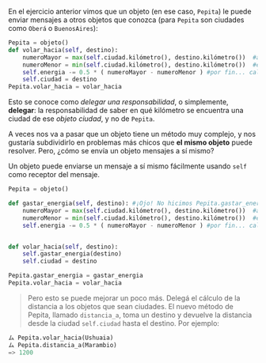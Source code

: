 En el ejercicio anterior vimos que un objeto (en ese caso, `Pepita`) le puede enviar mensajes a otros objetos que conozca (para `Pepita` son  ciudades como `Oberá` o `BuenosAires`):

```python
Pepita = objeto()
def volar_hacia(self, destino):
    numeroMayor = max(self.ciudad.kilómetro(), destino.kilómetro())  #acá Pepita envía dos mensajes... los ves?
    numeroMenor = min(self.ciudad.kilómetro(), destino.kilómetro())  #envía OTROS dos mensajes... 
    self.energia -= 0.5 * ( numeroMayor - numeroMenor ) #por fin... calculamos! OJO con el '-='
    self.ciudad = destino
Pepita.volar_hacia = volar_hacia
```

Esto se conoce como _delegar una responsabilidad_, o simplemente, **delegar**: la responsabilidad de saber en qué kilómetro se encuentra una ciudad de ese _objeto ciudad_, y no de `Pepita`.

A veces nos va a pasar que un objeto tiene un método muy complejo, y nos gustaría subdividirlo en problemas más chicos que **el mismo objeto** puede resolver. Pero, ¿cómo se envía un objeto mensajes a sí mismo?

Un objeto puede enviarse un mensaje a sí mismo fácilmente usando `self` como receptor del mensaje.

```python
Pepita = objeto()

def gastar_energia(self, destino): #¡Ojo! No hicimos Pepita.gastar_energia!(destino)
    numeroMayor = max(self.ciudad.kilómetro(), destino.kilómetro())  #acá Pepita envía dos mensajes... los ves?
    numeroMenor = min(self.ciudad.kilómetro(), destino.kilómetro())  #envía OTROS dos mensajes... 
    self.energia -= 0.5 * ( numeroMayor - numeroMenor ) #por fin... calculamos! OJO con el '-='


def volar_hacia(self, destino):
    self.gastar_energia(destino)
    self.ciudad = destino

Pepita.gastar_energia = gastar_energia
Pepita.volar_hacia = volar_hacia

```

> Pero esto se puede mejorar un poco más. Delegá el cálculo de la distancia a los objetos que sean ciudades. El nuevo  método de Pepita, llamado `distancia_a`, toma un destino y devuelve la distancia desde la ciudad `self.ciudad` hasta el destino.
> Por ejemplo:   


```Python
ム Pepita.volar_hacia(Ushuaia)
ム Pepita.distancia_a(Marambio)
=> 1200
```